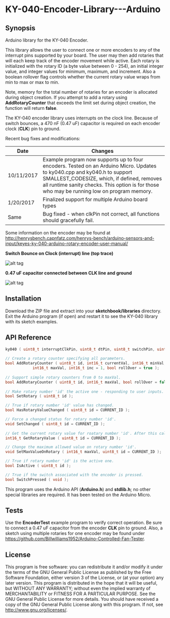 # KY-040-Encoder-Library---Arduino

## Synopsis
Arduino library for the KY-040 Encoder. 

This library allows the user to connect one or more encoders to any of the interrupt pins supported by your board. The user may then add rotaries that will each keep track of the encoder movement while active. Each rotary is initialized with the rotary ID (a byte value between 0 - 254), an initial integer value, and integer values for minimum, maximum, and increment. Also a boolean rollover flag controls whether the current rotary value wraps from min to max or max to min.

Note, memory for the total number of rotaries for an encoder is allocated during object creation. If you attempt to add a rotary using **AddRotaryCounter** that exceeds the limit set during object creation, the function will return **false**.

The KY-040 encoder library uses interrupts on the clock line. Because of switch bounces, a 470 nF (0.47 uF) capacitor is required on each encoder clock (**CLK**) pin to ground.

Recent bug fixes and modifications:

| Date | Changes |
| ---- | ------- |
| 10/11/2017 | Example program now supports up to four encoders. Tested on an Arduino Micro. Updates to ky040.cpp and ky040.h to support SMALLEST_CODESIZE, which, if defined, removes all runtime sanity checks. This option is for those who may be running low on program memory. |
| 1/20/2017 | Finalized support for multiple Arduino board types |
| Same | Bug fixed - when clkPin not correct, all functions should gracefully fail. |

Some information on the encoder may be found at 
http://henrysbench.capnfatz.com/henrys-bench/arduino-sensors-and-input/keyes-ky-040-arduino-rotary-encoder-user-manual/

**Switch Bounce on Clock (interrupt) line (top trace)**

![alt tag](https://cloud.githubusercontent.com/assets/3778024/20508566/0f773998-b028-11e6-93be-419c9a08014c.png)

**0.47 uF capacitor connected between CLK line and ground**

![alt tag](https://cloud.githubusercontent.com/assets/3778024/20508570/1a946d00-b028-11e6-8b36-ff34b561c11a.png)

## Installation

Download the ZIP file and extract into your **sketchbook/libraries** directory. Exit the Arduino program (if open) and restart it to see the KY-040 library with its sketch examples.

## API Reference
```C++
ky040 ( uint8_t interruptClkPin, uint8_t dtPin, uint8_t switchPin, uint8_t maxRotarys = 1 );
	
// Create a rotary counter specifying all parameters.
bool AddRotaryCounter ( uint8_t id, int16_t currentVal, int16_t minVal,
			int16_t maxVal, int16_t inc = 1, bool rollOver = true );
			
// Support simple rotary counters from 0 to maxVal.
bool AddRotaryCounter ( uint8_t id, int16_t maxVal, bool rollOver = false );
	
// Make rotary number 'id' the active one - responding to user inputs.
bool SetRotary ( uint8_t id );

// True if rotary number 'id' value has changed.
bool HasRotaryValueChanged ( uint8_t id = CURRENT_ID );

// Force a changed status for rotary number 'id'.
void SetChanged ( uint8_t id = CURRENT_ID );
	
// Get the current rotary value for roatary number 'id'. After this call, HasRotaryValueChanged returns false.
int16_t GetRotaryValue ( uint8_t id = CURRENT_ID );

// Change the maximum allowed value on rotary number 'id'.
void SetMaxValueOnRotary ( int16_t maxVal, uint8_t id = CURRENT_ID );

// True if rotary number 'id' is the active one.
bool IsActive ( uint8_t id );

// True if the switch associated with the encoder is pressed.
bool SwitchPressed ( void );
```
This program uses the Arduino API (**Arduino.h**) and **stdlib.h**; no other special libraries are required. It has been tested on the Arduino Micro.

## Tests

Use the **EncoderTest** example program to verify correct operation.  Be sure to connect a 0.47 uF capacitor from the encoder **CLK** pin to ground.  Also, a sketch using multiple rotaries for one encoder may be found under https://github.com/Billwilliams1952/Arduino-Controlled-Fan-Tester.

## License

This program is free software: you can redistribute it and/or modify it under the terms of the GNU General Public License as published by the Free Software Foundation, either version 3 of the License, or (at your option) any later version. This program is distributed in the hope that it will be useful, but WITHOUT ANY WARRANTY; without even the implied warranty of MERCHANTABILITY or FITNESS FOR A PARTICULAR PURPOSE. See the GNU General Public License for more details. You should have received a copy of the GNU General Public License along with this program. If not, see http://www.gnu.org/licenses/.
